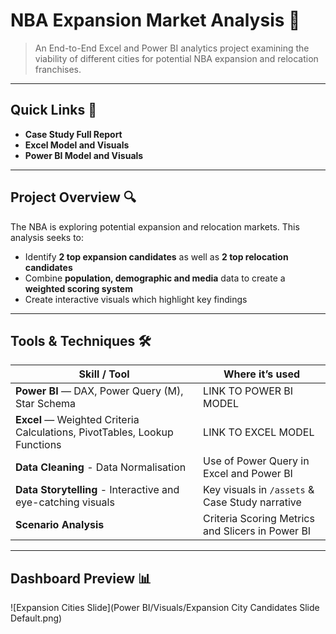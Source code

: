 # NBA Expansion Market Analysis 🏀

> An End-to-End Excel and Power BI analytics project examining the viability of different cities for potential NBA expansion and relocation franchises.

---

## Quick Links 🔗
- **Case Study Full Report**
- **Excel Model and Visuals**
- **Power BI Model and Visuals**

---

## Project Overview 🔍
The NBA is exploring potential expansion and relocation markets. This analysis seeks to:
- Identify **2 top expansion candidates** as well as **2 top relocation candidates** 
- Combine **population, demographic and media** data to create a **weighted scoring system**
- Create interactive visuals which highlight key findings

---

## Tools & Techniques 🛠️ 
| Skill / Tool | Where it’s used |
|--------------|----------------|
| **Power BI** — DAX, Power Query (M), Star Schema | LINK TO POWER BI MODEL
| **Excel** — Weighted Criteria Calculations, PivotTables, Lookup Functions | LINK TO EXCEL MODEL
| **Data Cleaning** - Data Normalisation | Use of Power Query in Excel and Power BI
| **Data Storytelling** - Interactive and eye-catching visuals | Key visuals in `/assets` & Case Study narrative |
| **Scenario Analysis** | Criteria Scoring Metrics and Slicers in Power BI |

---

## Dashboard Preview 📊

![Expansion Cities Slide](Power BI/Visuals/Expansion City Candidates Slide Default.png)
